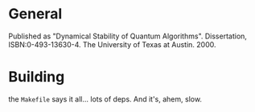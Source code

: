 
# General

Published as "Dynamical Stability of Quantum Algorithms". Dissertation, ISBN:0-493-13630-4. The University of Texas at Austin. 2000.


# Building

the `Makefile` says it all... lots of deps.  And it's, ahem, slow.

